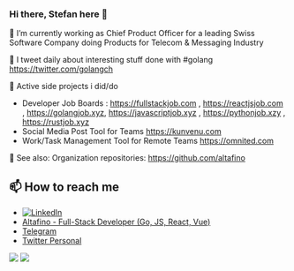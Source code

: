 ### Hi there, Stefan here 👋

🔭 I’m currently working as Chief Product Officer for a leading Swiss Software Company doing Products for Telecom & Messaging Industry

🔭 I tweet daily about interesting stuff done with #golang https://twitter.com/golangch

🔭 Active side projects i did/do
* Developer Job Boards : https://fullstackjob.com , https://reactjsjob.com , https://golangjob.xyz, https://javascriptjob.xyz , https://pythonjob.xzy , https://rustjob.xyz
* Social Media Post Tool for Teams https://kunvenu.com
* Work/Task Management Tool for Remote Teams https://omnited.com

🔭 See also: Organization repositories: https://github.com/altafino

## 📫 How to reach me
* [![LinkedIn](https://img.shields.io/badge/Stefan%20Wuthrich-blue?style=flat&logo=Linkedin&logoColor=white&link=https://www.linkedin.com/in/stefanwuthrich/)](https://www.linkedin.com/in/stefanwuthrich/) 
* [Altafino - Full-Stack Developer (Go, JS, React, Vue)](https://altafino.com)
* [Telegram](https://t.me/altafino)
* [Twitter Personal](https://twitter.com/bonfaru)

![](https://github-readme-stats.vercel.app/api?username=stefanwuthrich&count_private=true&show_icons=true&theme=tokyonight&line_height=27)
![](https://github-readme-stats-eight-theta.vercel.app/api?username=altafino&show_icons=true&theme=algolia&include_all_commits=true&count_private=true&line_height=27)


<!--
**stefanwuthrich/stefanwuthrich** is a ✨ _special_ ✨ repository because its `README.md` (this file) appears on your GitHub profile.

Here are some ideas to get you started:

- 🔭 I’m currently working on ...
- 🌱 I’m currently learning ...
- 👯 I’m looking to collaborate on ...
- 🤔 I’m looking for help with ...
- 💬 Ask me about ...
- 📫 How to reach me: ...
- 😄 Pronouns: ...
- ⚡ Fun fact: ...
-->
